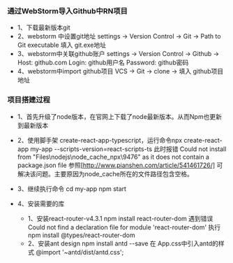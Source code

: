 ### 通过WebStorm导入Github中RN项目
- 1、下载最新版本git
- 2、webstorm 中设置git地址
	settings -> Version Control -> Git -> Path to Git executable 填入 git.exe地址
- 3、webstorm中关联github账户
	settings -> Version Control -> Github -> Host: github.com Login: github用户名 Password: github密码
- 4、webstorm中import github项目
	VCS -> Git -> clone -> 填入 github项目地址

### 项目搭建过程
- 1、首先升级了node版本，在官网上下载了node最新版本。从而Npm也更新到最新版本

- 2、使用脚手架 create-react-app-typescript，运行命令npx create-react-app my-app --scripts-version=react-scripts-ts
此时报错 Could not install from "Files\nodejs\node_cache\_npx\9476" as it does not contain a package.json file
参照[http://www.pianshen.com/article/541461726/] 可解决该问题。主要原因为node_cache所在的文件路径包含空格。

- 3、继续执行命令 cd my-app  npm start

- 4、安装需要的库
    - 1、安装react-router-v4.3.1
         npm install react-router-dom
         遇到错误  Could not find a declaration file for module 'react-router-dom'
         执行  npm install @types/react-router-dom
    - 2、安装ant design
          npm install antd --save
          在 App.css中引入antd的样式  @import '~antd/dist/antd.css';




